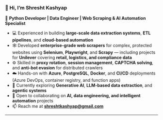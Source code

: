 ### 👋 Hi, I’m **Shresht Kashyap**  
🚀 **Python Developer | Data Engineer | Web Scraping & AI Automation Specialist**

- 💻 Experienced in building **large-scale data extraction systems**, **ETL pipelines**, and **cloud-based automation**  
- 🕸️ Developed **enterprise-grade web scrapers** for complex, protected websites using **Selenium**, **Playwright**, and **Scrapy** — including projects for **Unilever** covering **retail, logistics, and compliance data**  
- ⚙️ Skilled in **proxy rotation**, **session management**, **CAPTCHA solving**, and **anti-bot evasion** for distributed crawlers  
- ☁️ Hands-on with **Azure**, **PostgreSQL**, **Docker**, and **CI/CD** deployments (Azure DevOps, container registry, and function apps)  
- 🧠 Currently exploring **Generative AI**, **LLM-based data extraction**, and **agentic systems**  
- 🤝 Open to collaborating on **AI, data engineering, and intelligent automation** projects  
- 📫 Reach me at **[shreshtkashyap@gmail.com](mailto:shreshtkashyap@gmail.com)**  

---

<!---
Sk1499/Sk1499 is a ✨ special ✨ repository because its `README.md` (this file) appears on your GitHub profile.
You can click the Preview link to take a look at your changes.
--->
